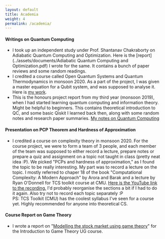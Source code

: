 ```yaml
---
layout: default
title: Academia
weight: 4
permalink: /academia/
---
```


#### Writings on Quantum Computing
- I took up an independent study under Prof. Shantanav Chakraborty on Adiabatic Quantum Computing and Optimization. Here is the [report](../assets/documents/Adiabatic Quantum Computing and Optimization.pdf) I wrote for the same. It contains a bunch of paper reviews and some random readings.
- I credited a course called Open Quantum Systems and Quantum Thermodynamics in monsoon 2020. As a part of the project, I was given a master equation for a Qubit system, and was supposed to analyse it. Here is [my work](../assets/documents/Open_Quantum_Systems_Project.pdf).
- This is the honours project report from my third year (monsoon 2019), when I had started learning quantum computing and information theory. Might be helpful to beginners. This contains theoretical introduction to QC, and some basic Qiskit I learned back then, along with some random notes and research paper summaries. [My notes on Quantum Computing](../assets/documents/Quantum_Notes.pdf)

#### Presentation on PCP Theorem and Hardness of Approximation
- I credited a course on complexity theory in monsoon 2020. For the course project, we were to form a team of 3 people, and each member of the team was supposed to either record a lecture, prepare notes or prepare a quiz and assignment on a topic not taught in class (pretty neat idea :P). We picked "PCPs and hardness of approximation," as I found the topic to be really interesting. My part was to record a lecture on the topic. I mostly referred to chaper 18 of the book "Computational Complexity: A Modern Approach" by Arora and Barak and a lecture by Ryan O'Donnell for TCS toolkit course at CMU. [Here is the YouTube link to the recording.](https://youtu.be/zFyy2H_7oOk) I'd probably reorganise the sections a bit if I had to do it again. Also try not to record each topic separately :P <br/>
PS: TCS Toolkit (CMU) has the coolest syllabus I've seen for a course yet. Highly recommended for anyone into theoretical CS.

#### Course Report on Game Theory
- I wrote a report on "[Modelling the stock market using game theory](../assets/documents/Modelling%20the%20stock%20market%20using%20game%20theory.pdf)" for the Introduction to Game Theory UG course.

